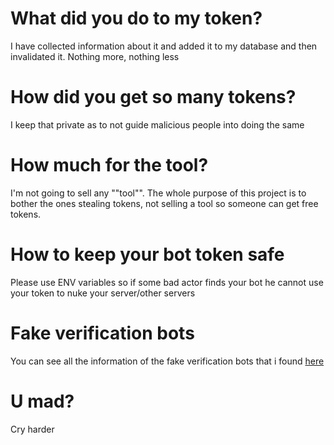 # What did you do to my token?
I have collected information about it and added it to my database and then invalidated it. Nothing more, nothing less

# How did you get so many tokens?
I keep that private as to not guide malicious people into doing the same

# How much for the tool?
I'm not going to sell any ""tool"". The whole purpose of this project is to bother the ones stealing tokens, not selling a tool so someone can get free tokens.

# How to keep your bot token safe
Please use ENV variables so if some bad actor finds your bot he cannot use your token to nuke your server/other servers

# Fake verification bots
You can see all the information of the fake verification bots that i found [here](Fake%20verification%20bot%20information)

# U mad? 
Cry harder
